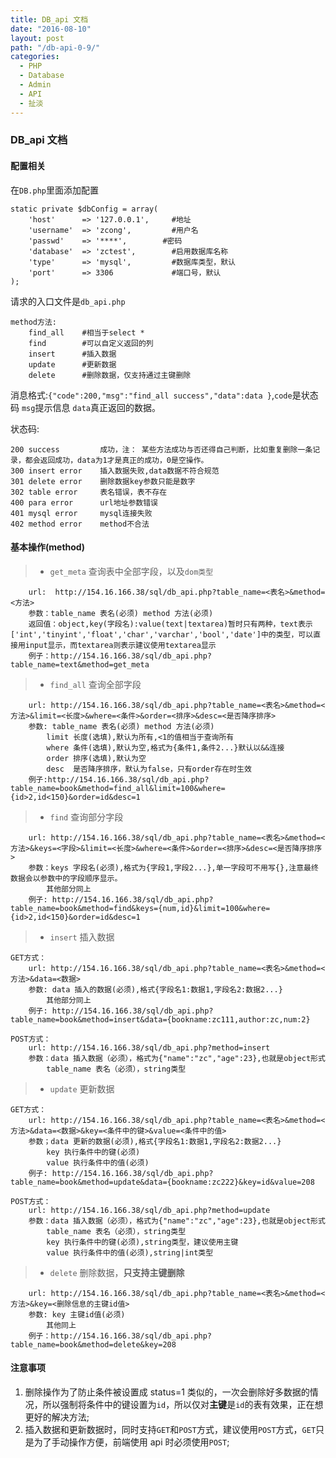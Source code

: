 ```yaml
---
title: DB_api 文档
date: "2016-08-10"
layout: post
path: "/db-api-0-9/"
categories:
  - PHP
  - Database
  - Admin
  - API
  - 扯淡
---
```


### DB_api 文档

#### 配置相关

在`DB.php`里面添加配置

    static private $dbConfig = array(
        'host'      => '127.0.0.1',     #地址
        'username'  => 'zcong',         #用户名
        'passwd'    => '****',        #密码
        'database'  => 'zctest',        #启用数据库名称
        'type'      => 'mysql',         #数据库类型，默认
        'port'      => 3306             #端口号，默认
    );

<!--more-->

请求的入口文件是`db_api.php`

    method方法:
        find_all    #相当于select *
        find        #可以自定义返回的列
        insert      #插入数据
        update      #更新数据
        delete      #删除数据，仅支持通过主键删除

消息格式:`{"code":200,"msg":"find_all success","data":data }`,`code`是状态码 `msg`提示信息 `data`真正返回的数据。

状态码:

    200 success         成功，注： 某些方法成功与否还得自己判断，比如重复删除一条记录，都会返回成功，data为1才是真正的成功，0是空操作。
    300 insert error    插入数据失败,data数据不符合规范
    301 delete error    删除数据key参数只能是数字
	302 table error 	表名错误，表不存在
    400 para error      url地址参数错误
    401 mysql error     mysql连接失败
    402 method error    method不合法

#### 基本操作(method)

> - `get_meta` 查询表中全部字段，以及`dom类型`

		url:  http://154.16.166.38/sql/db_api.php?table_name=<表名>&method=<方法>
		参数：table_name 表名(必须) method 方法(必须)
		返回值：object,key(字段名):value(text|textarea)暂时只有两种，text表示['int','tinyint','float','char','varchar','bool','date']中的类型，可以直接用input显示，而textarea则表示建议使用textarea显示
		例子：http://154.16.166.38/sql/db_api.php?table_name=text&method=get_meta

> - `find_all` 查询全部字段

        url: http://154.16.166.38/sql/db_api.php?table_name=<表名>&method=<方法>&limit=<长度>&where=<条件>&order=<排序>&desc=<是否降序排序>
        参数: table_name 表名(必须) method 方法(必须)
            limit 长度(选填),默认为所有,<1的值相当于查询所有
            where 条件(选填),默认为空,格式为{条件1,条件2...}默认以&&连接
            order 排序(选填),默认为空
            desc  是否降序排序，默认为false，只有order存在时生效
        例子:http://154.16.166.38/sql/db_api.php?table_name=book&method=find_all&limit=100&where={id>2,id<150}&order=id&desc=1

> - `find` 查询部分字段

        url: http://154.16.166.38/sql/db_api.php?table_name=<表名>&method=<方法>&keys=<字段>&limit=<长度>&where=<条件>&order=<排序>&desc=<是否降序排序>
        参数：keys 字段名(必须),格式为{字段1,字段2...},单一字段可不用写{},注意最终数据会以参数中的字段顺序显示。
            其他部分同上
        例子: http://154.16.166.38/sql/db_api.php?table_name=book&method=find&keys={num,id}&limit=100&where={id>2,id<150}&order=id&desc=1

> - `insert` 插入数据

	GET方式：
        url: http://154.16.166.38/sql/db_api.php?table_name=<表名>&method=<方法>&data=<数据>
        参数: data 插入的数据(必须),格式{字段名1:数据1,字段名2:数据2...}
            其他部分同上
        例子: http://154.16.166.38/sql/db_api.php?table_name=book&method=insert&data={bookname:zc111,author:zc,num:2}

	POST方式：
		url: http://154.16.166.38/sql/db_api.php?method=insert
		参数：data 插入数据（必须），格式为{"name":"zc","age":23},也就是object形式
			table_name 表名（必须），string类型

> - `update` 更新数据

	GET方式：
        url: http://154.16.166.38/sql/db_api.php?table_name=<表名>&method=<方法>&data=<数据>&key=<条件中的键>&value=<条件中的值>
        参数；data 更新的数据(必须),格式{字段名1:数据1,字段名2:数据2...}
            key 执行条件中的键(必须)
            value 执行条件中的值(必须)
        例子: http://154.16.166.38/sql/db_api.php?table_name=book&method=update&data={bookname:zc222}&key=id&value=208

	POST方式：
		url: http://154.16.166.38/sql/db_api.php?method=update
		参数：data 插入数据（必须），格式为{"name":"zc","age":23},也就是object形式
			table_name 表名（必须），string类型
			key 执行条件中的键(必须),string类型，建议使用主键
            value 执行条件中的值(必须),string|int类型

> - `delete` 删除数据，**只支持主键删除**

        url: http://154.16.166.38/sql/db_api.php?table_name=<表名>&method=<方法>&key=<删除信息的主键id值>
        参数: key 主键id值(必须)
            其他同上
        例子：http://154.16.166.38/sql/db_api.php?table_name=book&method=delete&key=208

#### 注意事项

1. 删除操作为了防止条件被设置成 status=1 类似的，一次会删除好多数据的情况，所以强制将条件中的键设置为`id`，所以仅对**主键**是`id`的表有效果，正在想更好的解决方法;
2. 插入数据和更新数据时，同时支持`GET`和`POST`方式，建议使用`POST`方式，`GET`只是为了手动操作方便，前端使用 api 时必须使用`POST`;
